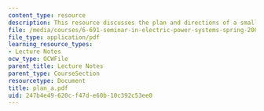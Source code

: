 ```yaml
---
content_type: resource
description: This resource discusses the plan and directions of a small power system.
file: /media/courses/6-691-seminar-in-electric-power-systems-spring-2006/247b4e49620cf47de60b10c392c53ee0_plan_a.pdf
file_type: application/pdf
learning_resource_types:
- Lecture Notes
ocw_type: OCWFile
parent_title: Lecture Notes
parent_type: CourseSection
resourcetype: Document
title: plan_a.pdf
uid: 247b4e49-620c-f47d-e60b-10c392c53ee0
---
```


